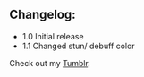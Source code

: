 ## Changelog:

- 1.0 Initial release
- 1.1 Changed stun/ debuff color 

Check out my [Tumblr](https://tera-raven.tumblr.com/post/184630137140/red-and-gray-party-window-persona-5-inspired).
